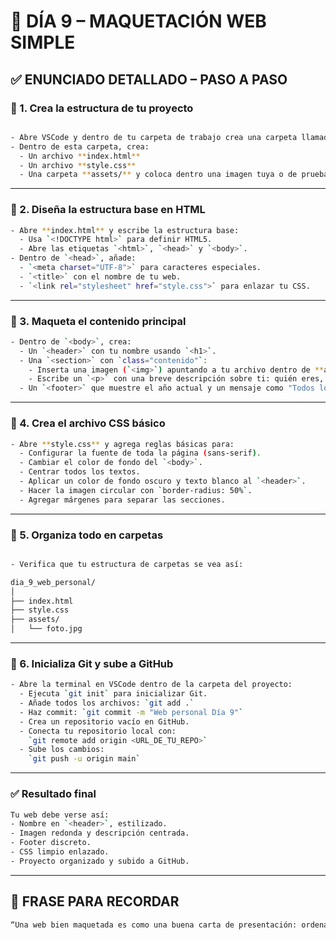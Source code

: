 # 🧠 DÍA 9 – MAQUETACIÓN WEB SIMPLE

## ✅ ENUNCIADO DETALLADO – PASO A PASO

### 📌 1. Crea la estructura de tu proyecto
```bash

- Abre VSCode y dentro de tu carpeta de trabajo crea una carpeta llamada **dia_9_web_personal**.
- Dentro de esta carpeta, crea:
  - Un archivo **index.html**
  - Un archivo **style.css**
  - Una carpeta **assets/** y coloca dentro una imagen tuya o de prueba.
```
---

### 📌 2. Diseña la estructura base en HTML
``` bash
- Abre **index.html** y escribe la estructura base:
  - Usa `<!DOCTYPE html>` para definir HTML5.
  - Abre las etiquetas `<html>`, `<head>` y `<body>`.
- Dentro de `<head>`, añade:
  - `<meta charset="UTF-8">` para caracteres especiales.
  - `<title>` con el nombre de tu web.
  - `<link rel="stylesheet" href="style.css">` para enlazar tu CSS.
```
---

### 📌 3. Maqueta el contenido principal
```bash
- Dentro de `<body>`, crea:
  - Un `<header>` con tu nombre usando `<h1>`.
  - Una `<section>` con `class="contenido"`:
    - Inserta una imagen (`<img>`) apuntando a tu archivo dentro de **assets/**.
    - Escribe un `<p>` con una breve descripción sobre ti: quién eres, qué estudias o qué te interesa.
  - Un `<footer>` que muestre el año actual y un mensaje como "Todos los derechos reservados".
```
---

### 📌 4. Crea el archivo CSS básico
```bash
- Abre **style.css** y agrega reglas básicas para:
  - Configurar la fuente de toda la página (sans-serif).
  - Cambiar el color de fondo del `<body>`.
  - Centrar todos los textos.
  - Aplicar un color de fondo oscuro y texto blanco al `<header>`.
  - Hacer la imagen circular con `border-radius: 50%`.
  - Agregar márgenes para separar las secciones.
```
---

### 📌 5. Organiza todo en carpetas
```bash

- Verifica que tu estructura de carpetas se vea así:

dia_9_web_personal/
│
├── index.html
├── style.css
├── assets/
│   └── foto.jpg
```
---

### 📌 6. Inicializa Git y sube a GitHub
```bash
- Abre la terminal en VSCode dentro de la carpeta del proyecto:
  - Ejecuta `git init` para inicializar Git.
  - Añade todos los archivos: `git add .`
  - Haz commit: `git commit -m "Web personal Día 9"`
  - Crea un repositorio vacío en GitHub.
  - Conecta tu repositorio local con:  
    `git remote add origin <URL_DE_TU_REPO>`
  - Sube los cambios:  
    `git push -u origin main`
```
---

### ✅ Resultado final
```bash
Tu web debe verse así:
- Nombre en `<header>`, estilizado.
- Imagen redonda y descripción centrada.
- Footer discreto.
- CSS limpio enlazado.
- Proyecto organizado y subido a GitHub.
```
---

## 🧠 FRASE PARA RECORDAR

```bash
“Una web bien maquetada es como una buena carta de presentación: ordenada, clara y con estilo.”
```

